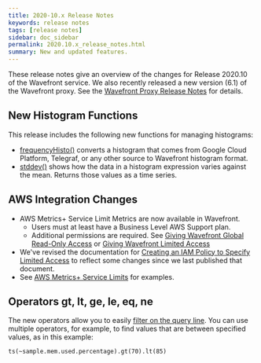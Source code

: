 ```yaml
---
title: 2020-10.x Release Notes
keywords: release notes
tags: [release notes]
sidebar: doc_sidebar
permalink: 2020.10.x_release_notes.html
summary: New and updated features.
---
```


These release notes give an overview of the changes for Release 2020.10 of the Wavefront service. We also recently released a new version (6.1) of the Wavefront proxy. See the [Wavefront Proxy Release Notes](proxies_versions.html) for details.

## New Histogram Functions

This release includes the following new functions for managing histograms:

* [frequencyHisto()](ts_frequencyHisto.html) converts a histogram that comes from Google Cloud Platform, Telegraf, or any other source to Wavefront histogram format.
* [stddev()](hs_stddev.html) shows how the data in a histogram expression varies against the mean. Returns those values as a time series.

## AWS Integration Changes

* AWS Metrics+ Service Limit Metrics are now available in Wavefront.
  - Users must at least have a Business Level AWS Support plan.
  - Additional permissions are required. See [Giving Wavefront Global Read-Only Access](integrations_aws_metrics.html#giving-wavefront-global-read-only-access) or [Giving Wavefront Limited Access](integrations_aws_metrics.html#giving-wavefront-limited-access)
* We've revised the documentation for [Creating an IAM Policy to Specify Limited Access](integrations_aws_metrics.html#create-iam-policy-to-specify-limited-access) to reflect some changes since we last published that document.
* See [AWS Metrics+ Service Limits](integrations_aws_metrics.html#aws-metrics-service-limits) for examples. 

## Operators gt, lt, ge, le, eq, ne

The new operators allow you to easily [filter on the query line](query_language_recipes.html#compare-with-operators-lt-gt-le-ge-eq-ne). You can use multiple operators, for example, to find values that are between specified values, as in this example:

```
ts(~sample.mem.used.percentage).gt(70).lt(85)
```
